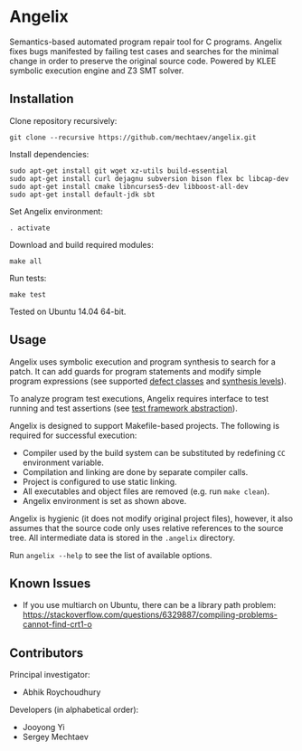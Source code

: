# Angelix #

Semantics-based automated program repair tool for C programs. Angelix fixes bugs manifested by failing test cases and searches for the minimal change in order to preserve the original source code. Powered by KLEE symbolic execution engine and Z3 SMT solver.

## Installation ##

Clone repository recursively:

    git clone --recursive https://github.com/mechtaev/angelix.git

Install dependencies:

    sudo apt-get install git wget xz-utils build-essential
    sudo apt-get install curl dejagnu subversion bison flex bc libcap-dev
    sudo apt-get install cmake libncurses5-dev libboost-all-dev
    sudo apt-get install default-jdk sbt

Set Angelix environment:

    . activate

Download and build required modules:

    make all
    
Run tests:

    make test

Tested on Ubuntu 14.04 64-bit.

## Usage ##

Angelix uses symbolic execution and program synthesis to search for a patch. It can add guards for program statements and modify simple program expressions (see supported [defect classes](doc/DefectClasses.md) and [synthesis levels](doc/SynthesisLevels.md)).

To analyze program test executions, Angelix requires interface to test running and test assertions (see [test framework abstraction](doc/TestAbstraction.md)).

Angelix is designed to support Makefile-based projects. The following is required for successful execution:

* Compiler used by the build system can be substituted by redefining `CC` environment variable.
* Compilation and linking are done by separate compiler calls.
* Project is configured to use static linking.
* All executables and object files are removed (e.g. run `make clean`).
* Angelix environment is set as shown above.

Angelix is hygienic (it does not modify original project files), however, it also assumes that the source code only uses relative references to the source tree. All intermediate data is stored in the `.angelix` directory.

Run `angelix --help` to see the list of available options.

## Known Issues

* If you use multiarch on Ubuntu, there can be a library path problem: https://stackoverflow.com/questions/6329887/compiling-problems-cannot-find-crt1-o

## Contributors ##

Principal investigator:

* Abhik Roychoudhury

Developers (in alphabetical order):

* Jooyong Yi
* Sergey Mechtaev

